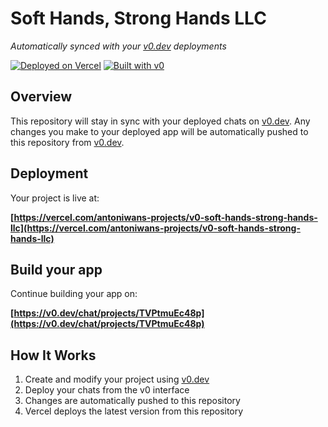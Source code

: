 # Soft Hands, Strong Hands LLC

*Automatically synced with your [v0.dev](https://v0.dev) deployments*

[![Deployed on Vercel](https://img.shields.io/badge/Deployed%20on-Vercel-black?style=for-the-badge&logo=vercel)](https://vercel.com/antoniwans-projects/v0-soft-hands-strong-hands-llc)
[![Built with v0](https://img.shields.io/badge/Built%20with-v0.dev-black?style=for-the-badge)](https://v0.dev/chat/projects/TVPtmuEc48p)

## Overview

This repository will stay in sync with your deployed chats on [v0.dev](https://v0.dev).
Any changes you make to your deployed app will be automatically pushed to this repository from [v0.dev](https://v0.dev).

## Deployment

Your project is live at:

**[https://vercel.com/antoniwans-projects/v0-soft-hands-strong-hands-llc](https://vercel.com/antoniwans-projects/v0-soft-hands-strong-hands-llc)**

## Build your app

Continue building your app on:

**[https://v0.dev/chat/projects/TVPtmuEc48p](https://v0.dev/chat/projects/TVPtmuEc48p)**

## How It Works

1. Create and modify your project using [v0.dev](https://v0.dev)
2. Deploy your chats from the v0 interface
3. Changes are automatically pushed to this repository
4. Vercel deploys the latest version from this repository